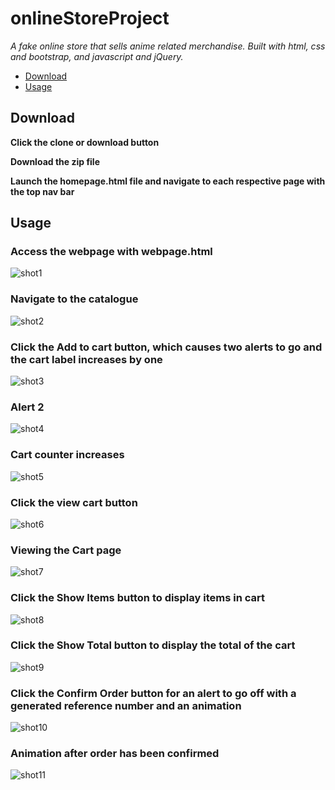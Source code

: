 # onlineStoreProject

*A fake online store that sells anime related merchandise.*
*Built with html, css and bootstrap, and javascript and jQuery.*

* [Download](#download)
* [Usage](#usage)

## Download

**Click the clone or download button**  

**Download the zip file**  

**Launch the homepage.html file and navigate to each respective page with the top nav bar**  

## Usage

### Access the webpage with webpage.html
![shot1](https://user-images.githubusercontent.com/57716770/74590859-1da65300-501b-11ea-81e5-1fff0d6e7577.png) 

### Navigate to the catalogue
![shot2](https://user-images.githubusercontent.com/57716770/74590906-9e654f00-501b-11ea-9521-23e7bf610418.png)

### Click the Add to cart button, which causes two alerts to go and the cart label increases by one
![shot3](https://user-images.githubusercontent.com/57716770/74590922-c8b70c80-501b-11ea-8e8d-e363ded3207e.png)

### Alert 2
![shot4](https://user-images.githubusercontent.com/57716770/74590927-da98af80-501b-11ea-9639-ebe5a19b74f1.png)

### Cart counter increases
![shot5](https://user-images.githubusercontent.com/57716770/74590965-36fbcf00-501c-11ea-92a1-1d94196566a8.png)

### Click the view cart button
![shot6](https://user-images.githubusercontent.com/57716770/74591012-b7223480-501c-11ea-9bed-664557b7d833.png)

### Viewing the Cart page
![shot7](https://user-images.githubusercontent.com/57716770/74591018-cb663180-501c-11ea-9c21-8c166a7a18b2.png)

### Click the Show Items button to display items in cart
![shot8](https://user-images.githubusercontent.com/57716770/74591195-6f041180-501e-11ea-8acd-e5091571969d.png)

### Click the Show Total button to display the total of the cart
![shot9](https://user-images.githubusercontent.com/57716770/74591224-a4106400-501e-11ea-8119-f5ebcc5234a7.png)

### Click the Confirm Order button for an alert to go off with a generated reference number and an animation
![shot10](https://user-images.githubusercontent.com/57716770/74591270-34e73f80-501f-11ea-9344-1e192c6ebcdc.png)

### Animation after order has been confirmed
![shot11](https://user-images.githubusercontent.com/57716770/74591297-7b3c9e80-501f-11ea-8cc9-e105e0777a8c.png)

